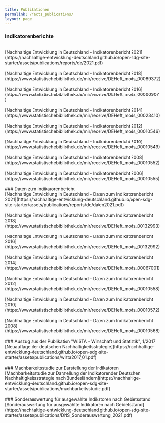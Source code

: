 ```yaml
---
title: Publikationen
permalink: /facts_publications/
layout: page
---
```


### Indikatorenberichte
<br>
[Nachhaltige Entwicklung in Deutschland - Indikatorenbericht 2021](https://nachhaltige-entwicklung-deutschland.github.io/open-sdg-site-starter/assets/publications/reports/de/2021.pdf)
<br><br>
[Nachhaltige Entwicklung in Deutschland - Indikatorenbericht 2018](https://www.statistischebibliothek.de/mir/receive/DEHeft_mods_00089372)
<br><br>
[Nachhaltige Entwicklung in Deutschland - Indikatorenbericht 2016](https://www.statistischebibliothek.de/mir/receive/DEHeft_mods_00066907)
<br><br>
[Nachhaltige Entwicklung in Deutschland - Indikatorenbericht 2014](https://www.statistischebibliothek.de/mir/receive/DEHeft_mods_00023410)
<br><br>
[Nachhaltige Entwicklung in Deutschland - Indikatorenbericht 2012](https://www.statistischebibliothek.de/mir/receive/DEHeft_mods_00010546)
<br><br>
[Nachhaltige Entwicklung in Deutschland - Indikatorenbericht 2010](https://www.statistischebibliothek.de/mir/receive/DEHeft_mods_00010549)
<br><br>
[Nachhaltige Entwicklung in Deutschland - Indikatorenbericht 2008](https://www.statistischebibliothek.de/mir/receive/DEHeft_mods_00010552)
<br><br>
[Nachhaltige Entwicklung in Deutschland - Indikatorenbericht 2006](https://www.statistischebibliothek.de/mir/receive/DEHeft_mods_00010555)
<br><br>
### Daten zum Indikatorenbericht
<br>
[Nachhaltige Entwicklung in Deutschland - Daten zum Indikatorenbericht 2021](https://nachhaltige-entwicklung-deutschland.github.io/open-sdg-site-starter/assets/publications/reports/de/daten2021.pdf)
<br><br>
[Nachhaltige Entwicklung in Deutschland - Daten zum Indikatorenbericht 2018](https://www.statistischebibliothek.de/mir/receive/DEHeft_mods_00132993)
<br><br>
[Nachhaltige Entwicklung in Deutschland - Daten zum Indikatorenbericht 2016](https://www.statistischebibliothek.de/mir/receive/DEHeft_mods_00132992)
<br><br>
[Nachhaltige Entwicklung in Deutschland - Daten zum Indikatorenbericht 2014](https://www.statistischebibliothek.de/mir/receive/DEHeft_mods_00067001)
<br><br>
[Nachhaltige Entwicklung in Deutschland - Daten zum Indikatorenbericht 2012](https://www.statistischebibliothek.de/mir/receive/DEHeft_mods_00010558)
<br><br>
[Nachhaltige Entwicklung in Deutschland - Daten zum Indikatorenbericht 2010](https://www.statistischebibliothek.de/mir/receive/DEHeft_mods_00010572)
<br><br>
[Nachhaltige Entwicklung in Deutschland - Daten zum Indikatorenbericht 2008](https://www.statistischebibliothek.de/mir/receive/DEHeft_mods_00010568)
<br><br>
### Auszug aus der Publikation "WISTA - Wirtschaft und Statistik", 1/2017
<br>
[Neuauflage der deutschen Nachhaltigkeitsstrategie](https://nachhaltige-entwicklung-deutschland.github.io/open-sdg-site-starter/assets/publications/wista2017_01.pdf)
<br><br>
### Machbarkeitsstudie zur Darstellung der Indikatoren
<br>
[Machbarkeitsstudie zur Darstellung der Indikatorender Deutschen Nachhaltigkeitsstrategie nach Bundesländern](https://nachhaltige-entwicklung-deutschland.github.io/open-sdg-site-starter/assets/publications/machbarkeitsstudie.pdf)
<br><br>
### Sonderauswertung für ausgewählte Indikatoren nach Gebietsstand
<br>
[Sonderauswertung für ausgewählte Indikatoren nach Gebietsstand](https://nachhaltige-entwicklung-deutschland.github.io/open-sdg-site-starter/assets/publications/DNS_Sonderauswertung_2021.pdf)

